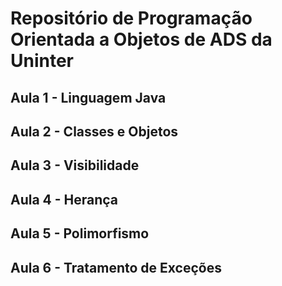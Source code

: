 # Repositório de Programação Orientada a Objetos de ADS da Uninter

## Aula 1 - Linguagem Java
## Aula 2 - Classes e Objetos
## Aula 3 - Visibilidade
## Aula 4 - Herança
## Aula 5 - Polimorfismo
## Aula 6 - Tratamento de Exceções